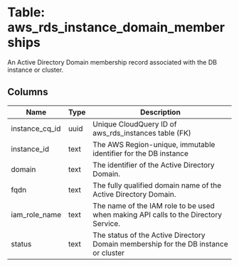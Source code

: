 
# Table: aws_rds_instance_domain_memberships
An Active Directory Domain membership record associated with the DB instance or cluster. 
## Columns
| Name        | Type           | Description  |
| ------------- | ------------- | -----  |
|instance_cq_id|uuid|Unique CloudQuery ID of aws_rds_instances table (FK)|
|instance_id|text|The AWS Region-unique, immutable identifier for the DB instance|
|domain|text|The identifier of the Active Directory Domain.|
|fqdn|text|The fully qualified domain name of the Active Directory Domain.|
|iam_role_name|text|The name of the IAM role to be used when making API calls to the Directory Service.|
|status|text|The status of the Active Directory Domain membership for the DB instance or cluster|
